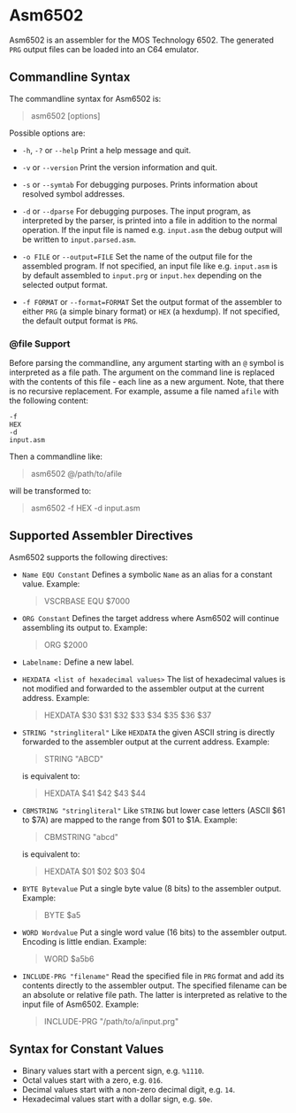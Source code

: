 # Asm6502

Asm6502 is an assembler for the MOS Technology 6502. The generated `PRG` output files can be loaded into an C64 emulator.


## Commandline Syntax

The commandline syntax for Asm6502 is:

> asm6502 [options] <input-file>

Possible options are:

 *  `-h`, `-?` or `--help`
    Print a help message and quit.

 *  `-v` or `--version`
    Print the version information and quit.

 *  `-s` or `--symtab`
    For debugging purposes. Prints information about resolved symbol addresses.

 *  `-d` or `--dparse`
    For debugging purposes. The input program, as interpreted by the parser, is printed into a file in addition to the normal operation. If the input file is named e.g. `input.asm` the debug output will be written to `input.parsed.asm`.

 *  `-o FILE` or `--output=FILE`
    Set the name of the output file for the assembled program. If not specified, an input file like e.g. `input.asm` is by default assembled to `input.prg` or `input.hex` depending on the selected output format.

 *  `-f FORMAT` or `--format=FORMAT`
    Set the output format of the assembler to either `PRG` (a simple binary format) or `HEX` (a hexdump). If not specified, the default output format is `PRG`.

### @file Support

Before parsing the commandline, any argument starting with an `@` symbol is interpreted as a file path. The argument on the command line is replaced with the contents of this file - each line as a new argument. Note, that there is no recursive replacement. For example, assume a file named `afile` with the following content:

    -f
    HEX
    -d
    input.asm

Then a commandline like:

> asm6502 @/path/to/afile

will be transformed to:

> asm6502 -f HEX -d input.asm


## Supported Assembler Directives

Asm6502 supports the following directives:

 * `Name EQU Constant`
    Defines a symbolic `Name` as an alias for a constant value. Example:
    > VSCRBASE EQU $7000


 * `ORG Constant`
    Defines the target address where Asm6502 will continue assembling its output to. Example:
    > ORG $2000


 * `Labelname:`
    Define a new label.


 * `HEXDATA <list of hexadecimal values>`
    The list of hexadecimal values is not modified and forwarded to the assembler output at the current address. Example:
    > HEXDATA $30 $31 $32 $33 $34 $35 $36 $37


 * `STRING "stringliteral"`
    Like `HEXDATA` the given ASCII string is directly forwarded to the assembler output at the current address. Example:
    > STRING "ABCD"

    is equivalent to:

    > HEXDATA $41 $42 $43 $44

 * `CBMSTRING "stringliteral"`
    Like `STRING` but lower case letters (ASCII $61 to $7A) are mapped to the range from $01 to $1A. Example:
    > CBMSTRING "abcd"

    is equivalent to:

    > HEXDATA $01 $02 $03 $04

 * `BYTE Bytevalue`
    Put a single byte value (8 bits) to the assembler output. Example:
    > BYTE $a5

 * `WORD Wordvalue`
    Put a single word value (16 bits) to the assembler output. Encoding is little endian. Example:
    > WORD $a5b6

 * `INCLUDE-PRG "filename"`
    Read the specified file in `PRG` format and add its contents directly to the assembler output. The specified filename can be an absolute or relative file path. The latter is interpreted as relative to the input file of Asm6502. Example:
    > INCLUDE-PRG "/path/to/a/input.prg"


## Syntax for Constant Values

 * Binary values start with a percent sign, e.g. `%1110`.
 * Octal values start with a zero, e.g. `016`.
 * Decimal values start with a non-zero decimal digit, e.g. `14`.
 * Hexadecimal values start with a dollar sign, e.g. `$0e`.
